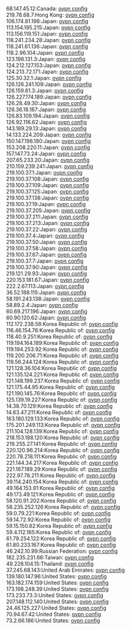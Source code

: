 68.147.45.12:Canada: [ovpn config](vpn/68_147_45_12.ovpn)  
219.78.68.7:Hong Kong: [ovpn config](vpn/219_78_68_7.ovpn)  
106.174.81.198:Japan: [ovpn config](vpn/106_174_81_198.ovpn)  
113.154.195.215:Japan: [ovpn config](vpn/113_154_195_215.ovpn)  
113.156.119.151:Japan: [ovpn config](vpn/113_156_119_151.ovpn)  
118.241.234.28:Japan: [ovpn config](vpn/118_241_234_28.ovpn)  
118.241.61.136:Japan: [ovpn config](vpn/118_241_61_136.ovpn)  
118.2.96.104:Japan: [ovpn config](vpn/118_2_96_104.ovpn)  
123.198.131.3:Japan: [ovpn config](vpn/123_198_131_3.ovpn)  
124.212.127.153:Japan: [ovpn config](vpn/124_212_127_153.ovpn)  
124.213.72.171:Japan: [ovpn config](vpn/124_213_72_171.ovpn)  
125.30.32.1:Japan: [ovpn config](vpn/125_30_32_1.ovpn)  
126.126.241.109:Japan: [ovpn config](vpn/126_126_241_109.ovpn)  
126.159.61.3:Japan: [ovpn config](vpn/126_159_61_3.ovpn)  
126.227.174.189:Japan: [ovpn config](vpn/126_227_174_189.ovpn)  
126.28.49.30:Japan: [ovpn config](vpn/126_28_49_30.ovpn)  
126.36.18.187:Japan: [ovpn config](vpn/126_36_18_187.ovpn)  
126.83.109.194:Japan: [ovpn config](vpn/126_83_109_194.ovpn)  
126.92.116.62:Japan: [ovpn config](vpn/126_92_116_62.ovpn)  
143.189.29.13:Japan: [ovpn config](vpn/143_189_29_13.ovpn)  
14.133.224.209:Japan: [ovpn config](vpn/14_133_224_209.ovpn)  
150.147.198.180:Japan: [ovpn config](vpn/150_147_198_180.ovpn)  
153.208.220.11:Japan: [ovpn config](vpn/153_208_220_11.ovpn)  
157.147.73.24:Japan: [ovpn config](vpn/157_147_73_24.ovpn)  
207.65.233.20:Japan: [ovpn config](vpn/207_65_233_20.ovpn)  
210.159.239.241:Japan: [ovpn config](vpn/210_159_239_241.ovpn)  
219.100.37.1:Japan: [ovpn config](vpn/219_100_37_1.ovpn)  
219.100.37.108:Japan: [ovpn config](vpn/219_100_37_108.ovpn)  
219.100.37.109:Japan: [ovpn config](vpn/219_100_37_109.ovpn)  
219.100.37.125:Japan: [ovpn config](vpn/219_100_37_125.ovpn)  
219.100.37.138:Japan: [ovpn config](vpn/219_100_37_138.ovpn)  
219.100.37.19:Japan: [ovpn config](vpn/219_100_37_19.ovpn)  
219.100.37.205:Japan: [ovpn config](vpn/219_100_37_205.ovpn)  
219.100.37.211:Japan: [ovpn config](vpn/219_100_37_211.ovpn)  
219.100.37.213:Japan: [ovpn config](vpn/219_100_37_213.ovpn)  
219.100.37.22:Japan: [ovpn config](vpn/219_100_37_22.ovpn)  
219.100.37.4:Japan: [ovpn config](vpn/219_100_37_4.ovpn)  
219.100.37.50:Japan: [ovpn config](vpn/219_100_37_50.ovpn)  
219.100.37.58:Japan: [ovpn config](vpn/219_100_37_58.ovpn)  
219.100.37.67:Japan: [ovpn config](vpn/219_100_37_67.ovpn)  
219.100.37.7:Japan: [ovpn config](vpn/219_100_37_7.ovpn)  
219.100.37.90:Japan: [ovpn config](vpn/219_100_37_90.ovpn)  
219.121.29.93:Japan: [ovpn config](vpn/219_121_29_93.ovpn)  
220.153.181.67:Japan: [ovpn config](vpn/220_153_181_67.ovpn)  
222.2.67.113:Japan: [ovpn config](vpn/222_2_67_113.ovpn)  
36.52.188.115:Japan: [ovpn config](vpn/36_52_188_115.ovpn)  
58.191.243.138:Japan: [ovpn config](vpn/58_191_243_138.ovpn)  
58.89.2.4:Japan: [ovpn config](vpn/58_89_2_4.ovpn)  
60.69.217.196:Japan: [ovpn config](vpn/60_69_217_196.ovpn)  
60.90.120.62:Japan: [ovpn config](vpn/60_90_120_62.ovpn)  
112.172.238.58:Korea Republic of: [ovpn config](vpn/112_172_238_58.ovpn)  
116.46.154.76:Korea Republic of: [ovpn config](vpn/116_46_154_76.ovpn)  
118.40.9.251:Korea Republic of: [ovpn config](vpn/118_40_9_251.ovpn)  
119.194.164.189:Korea Republic of: [ovpn config](vpn/119_194_164_189.ovpn)  
119.194.253.92:Korea Republic of: [ovpn config](vpn/119_194_253_92.ovpn)  
119.200.206.71:Korea Republic of: [ovpn config](vpn/119_200_206_71.ovpn)  
119.56.244.124:Korea Republic of: [ovpn config](vpn/119_56_244_124.ovpn)  
121.128.36.104:Korea Republic of: [ovpn config](vpn/121_128_36_104.ovpn)  
121.135.124.221:Korea Republic of: [ovpn config](vpn/121_135_124_221.ovpn)  
121.148.199.237:Korea Republic of: [ovpn config](vpn/121_148_199_237.ovpn)  
121.175.44.95:Korea Republic of: [ovpn config](vpn/121_175_44_95.ovpn)  
121.190.145.76:Korea Republic of: [ovpn config](vpn/121_190_145_76.ovpn)  
125.139.19.227:Korea Republic of: [ovpn config](vpn/125_139_19_227.ovpn)  
14.38.70.129:Korea Republic of: [ovpn config](vpn/14_38_70_129.ovpn)  
14.63.47.211:Korea Republic of: [ovpn config](vpn/14_63_47_211.ovpn)  
163.180.129.133:Korea Republic of: [ovpn config](vpn/163_180_129_133.ovpn)  
175.201.249.113:Korea Republic of: [ovpn config](vpn/175_201_249_113.ovpn)  
211.104.128.139:Korea Republic of: [ovpn config](vpn/211_104_128_139.ovpn)  
218.153.188.120:Korea Republic of: [ovpn config](vpn/218_153_188_120.ovpn)  
219.255.27.141:Korea Republic of: [ovpn config](vpn/219_255_27_141.ovpn)  
220.120.96.214:Korea Republic of: [ovpn config](vpn/220_120_96_214.ovpn)  
220.78.218.111:Korea Republic of: [ovpn config](vpn/220_78_218_111.ovpn)  
221.144.34.217:Korea Republic of: [ovpn config](vpn/221_144_34_217.ovpn)  
221.167.189.29:Korea Republic of: [ovpn config](vpn/221_167_189_29.ovpn)  
222.97.78.211:Korea Republic of: [ovpn config](vpn/222_97_78_211.ovpn)  
39.114.240.154:Korea Republic of: [ovpn config](vpn/39_114_240_154.ovpn)  
49.164.153.91:Korea Republic of: [ovpn config](vpn/49_164_153_91.ovpn)  
49.173.49.121:Korea Republic of: [ovpn config](vpn/49_173_49_121.ovpn)  
58.120.91.202:Korea Republic of: [ovpn config](vpn/58_120_91_202.ovpn)  
58.235.252.126:Korea Republic of: [ovpn config](vpn/58_235_252_126.ovpn)  
59.0.79.221:Korea Republic of: [ovpn config](vpn/59_0_79_221.ovpn)  
59.14.72.92:Korea Republic of: [ovpn config](vpn/59_14_72_92.ovpn)  
59.15.150.82:Korea Republic of: [ovpn config](vpn/59_15_150_82.ovpn)  
59.4.112.165:Korea Republic of: [ovpn config](vpn/59_4_112_165.ovpn)  
61.79.254.122:Korea Republic of: [ovpn config](vpn/61_79_254_122.ovpn)  
61.80.233.167:Korea Republic of: [ovpn config](vpn/61_80_233_167.ovpn)  
46.242.10.99:Russian Federation: [ovpn config](vpn/46_242_10_99.ovpn)  
182.235.231.66:Taiwan: [ovpn config](vpn/182_235_231_66.ovpn)  
49.228.104.15:Thailand: [ovpn config](vpn/49_228_104_15.ovpn)  
37.245.68.143:United Arab Emirates: [ovpn config](vpn/37_245_68_143.ovpn)  
139.180.147.96:United States: [ovpn config](vpn/139_180_147_96.ovpn)  
163.182.174.159:United States: [ovpn config](vpn/163_182_174_159.ovpn)  
173.198.248.39:United States: [ovpn config](vpn/173_198_248_39.ovpn)  
173.233.73.3:United States: [ovpn config](vpn/173_233_73_3.ovpn)  
207.148.112.140:United States: [ovpn config](vpn/207_148_112_140.ovpn)  
24.46.125.227:United States: [ovpn config](vpn/24_46_125_227.ovpn)  
70.94.67.42:United States: [ovpn config](vpn/70_94_67_42.ovpn)  
73.2.66.186:United States: [ovpn config](vpn/73_2_66_186.ovpn)  
